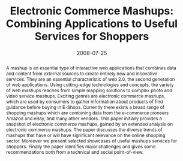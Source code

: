---
abstract: A mashup is an essential type of interactive web applications that combines
  data and content from external sources to create entirely new and innovative services.
  They are an essential characteristic of web 2.0, the second generation of web applications.
  Using cutting-edge technologies and concepts, the variety of web mashups reaches
  from simple mapping solutions to complex photo and video service mashups. Exciting
  genres are electronic commerce mashups, which are used by consumers to gather information
  about products of find guidance before buying in E-Shops. Currently there exists
  a broad range of shopping mashups which are combining data from the e-commerce pioneers
  Amazon and eBay, and many other vendors. This paper initially provides a snapshot
  of electronic commerce mashups, gained by an extended analysis on electronic commerce
  mashups. The paper discusses the diverse trends of mashups that have or will have
  significant relevance on the online shopping sector. Moreover we present selected
  showcases of useful mashups services for shoppers. Finally the paper identifies
  major challenges and gives some recommendations both from a technical and social
  point-of-view.
authors:
- Peter Leitner
- Thomas Grechenig
date: '2008-07-25'
featured: false
links:
- name: Publik
  url: https://publik.tuwien.ac.at/showentry.php?ID=171813&lang=2
publication_types:
- '1'
publishDate: '2008-07-25'
specifics: 'Vortrag: IADIS International Conference E-Commerce 2008, Amsterdam, Netherlands;
  25.07.2008 - 27.07.2008; in: "Proceedings of the IADIS International Conference
  E-Commerce 2008", S. Krishnamurthy (Hrg.); IADIS Press, (2008), ISBN: 978-972-8924-66-9;
  S. 260 - 264.'
title: 'Electronic Commerce Mashups: Combining Applications to Useful Services for
  Shoppers'
url_pdf: ''
---